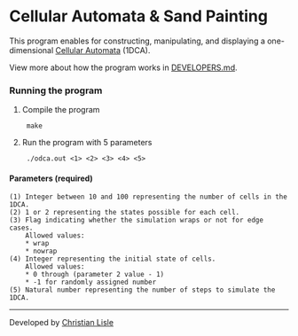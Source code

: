 # Cellular Automata & Sand Painting

This program enables for constructing, manipulating, and displaying a one-dimensional [Cellular Automata](https://mathworld.wolfram.com/ElementaryCellularAutomaton.html) (1DCA).

View more about how the program works in [DEVELOPERS.md](DEVELOPERS.md).

### Running the program
1. Compile the program

        make

2. Run the program with 5 parameters

        ./odca.out <1> <2> <3> <4> <5>

#### Parameters (required)
```
(1) Integer between 10 and 100 representing the number of cells in the 1DCA.
(2) 1 or 2 representing the states possible for each cell.
(3) Flag indicating whether the simulation wraps or not for edge cases.
    Allowed values:
    * wrap
    * nowrap
(4) Integer representing the initial state of cells.
    Allowed values:
    * 0 through (parameter 2 value - 1)
    * -1 for randomly assigned number
(5) Natural number representing the number of steps to simulate the 1DCA.
```

---
Developed by [Christian Lisle](http://christianlisle.com)